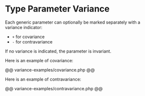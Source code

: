 # Type Parameter Variance

Each generic parameter can optionally be marked separately with a variance indicator:
 * `+` for covariance
 * `-` for contravariance

If no variance is indicated, the parameter is invariant.

Here is an example of covariance:

@@ variance-examples/covariance.php @@

Here is an example of contravariance:

@@ variance-examples/contravariance.php @@
